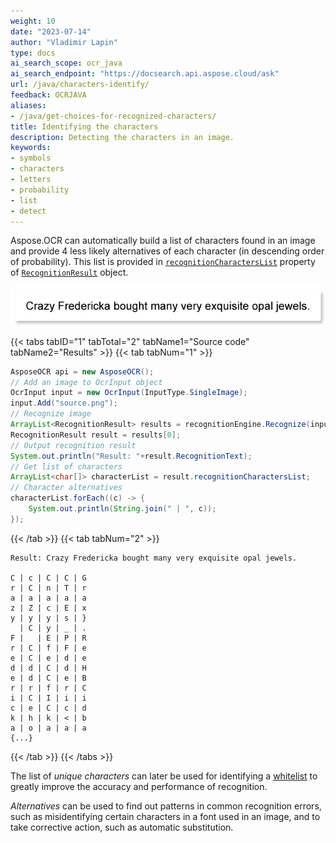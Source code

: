 ```yaml
---
weight: 10
date: "2023-07-14"
author: "Vladimir Lapin"
type: docs
ai_search_scope: ocr_java
ai_search_endpoint: "https://docsearch.api.aspose.cloud/ask"
url: /java/characters-identify/
feedback: OCRJAVA
aliases:
- /java/get-choices-for-recognized-characters/
title: Identifying the characters
description: Detecting the characters in an image.
keywords:
- symbols
- characters
- letters
- probability
- list
- detect
---
```


Aspose.OCR can automatically build a list of characters found in an image and provide 4 less likely alternatives of each character (in descending order of probability). This list is provided in [`recognitionCharactersList`](https://reference.aspose.com/ocr/java/com.aspose.ocr/RecognitionResult#recognitionCharactersList) property of [`RecognitionResult`](https://reference.aspose.com/ocr/java/com.aspose.ocr/RecognitionResult) object.

![Original image](origin.png)

{{< tabs tabID="1" tabTotal="2" tabName1="Source code" tabName2="Results" >}}
{{< tab tabNum="1" >}}
```java
AsposeOCR api = new AsposeOCR();
// Add an image to OcrInput object
OcrInput input = new OcrInput(InputType.SingleImage);
input.Add("source.png");
// Recognize image
ArrayList<RecognitionResult> results = recognitionEngine.Recognize(input);
RecognitionResult result = results[0];
// Output recognition result
System.out.println("Result: "+result.RecognitionText);
// Get list of characters
ArrayList<char[]> characterList = result.recognitionCharactersList;
// Character alternatives
characterList.forEach((c) -> {
	System.out.println(String.join(" | ", c));
});
```
{{< /tab >}}
{{< tab tabNum="2" >}}
```
Result: Crazy Fredericka bought many very exquisite opal jewels.

C | c | C | C | G
r | C | n | T | r
a | a | a | a | a
z | Z | c | E | x
y | y | y | s | }
  | C | y | _ | .
F |   | E | P | R
r | C | f | F | e
e | C | e | d | e
d | d | C | d | H
e | d | C | e | B
r | r | f | r | C
i | C | I | i | i
c | e | C | c | d
k | h | k | < | b
a | o | a | a | a
{...}
```
{{< /tab >}}
{{< /tabs >}}

The list of _unique characters_ can later be used for identifying a [whitelist](/ocr/java/characters-whitelist/) to greatly improve the accuracy and performance of recognition.

_Alternatives_ can be used to find out patterns in common recognition errors, such as misidentifying certain characters in a font used in an image, and to take corrective action, such as automatic substitution.
